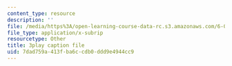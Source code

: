 ```yaml
---
content_type: resource
description: ''
file: /media/https%3A/open-learning-course-data-rc.s3.amazonaws.com/6-0001-introduction-to-computer-science-and-programming-in-python-fall-2016/7dad759a413fba6ccdb0ddd9e4944cc9_7lQXYl_L28w.srt
file_type: application/x-subrip
resourcetype: Other
title: 3play caption file
uid: 7dad759a-413f-ba6c-cdb0-ddd9e4944cc9
---
```

